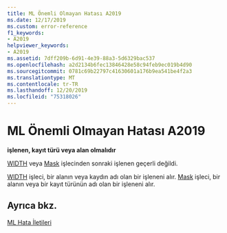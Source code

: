 ```yaml
---
title: ML Önemli Olmayan Hatası A2019
ms.date: 12/17/2019
ms.custom: error-reference
f1_keywords:
- A2019
helpviewer_keywords:
- A2019
ms.assetid: 7dff209b-6d91-4e39-88a3-5d6329bac537
ms.openlocfilehash: a2d2134b6fec13846428e58c94feb9ec019b4d90
ms.sourcegitcommit: 0781c69b22797c41630601a176b9ea541be4f2a3
ms.translationtype: MT
ms.contentlocale: tr-TR
ms.lasthandoff: 12/20/2019
ms.locfileid: "75318026"
---
```

# <a name="ml-nonfatal-error-a2019"></a>ML Önemli Olmayan Hatası A2019

**işlenen, kayıt türü veya alan olmalıdır**

[WIDTH](operator-width.md) veya [Mask](operator-mask.md) işlecinden sonraki işlenen geçerli değildi.

[WIDTH](operator-width.md) işleci, bir alanın veya kaydın adı olan bir işleneni alır. [Mask](operator-mask.md) işleci, bir alanın veya bir kayıt türünün adı olan bir işleneni alır.

## <a name="see-also"></a>Ayrıca bkz.

[ML Hata İletileri](ml-error-messages.md)
